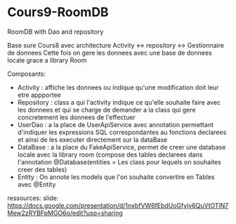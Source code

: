 # Cours9-RoomDB
RoomDB with Dao and repository


Base sure Cours8 avec architecture Activity <-> repository <-> Gestionnaire de donnees 
Cette fois on gere les donnees avec une base de donnees locale grace a library Room

Composants:
- Activity : affiche les donnees ou indique qu'une modification doit leur etre appportee
- Repository : class a qui l'activity indique ce qu'elle souhaite faire avec les donnees et qui se charge de demander a la class qui gere concretement les donnees de l'effectuer
- UserDao : a la place de UserApiService avec annotation permettant d'indiquer les expressions SQL correspondantes au fonctions declarees et ainsi de les executer directement sur la dataBase
- DataBase : a la place du FakeApiService, permet de creer une database locale avec la library room (compose des tables declarees dans l'annotation @Database(entities = Les class pour lequels on souhaites creer des tables)
- Entity : On annote les models que l'on souhaite convertire en Tables avec @Entity 


ressources: slide:  https://docs.google.com/presentation/d/1nxbfVW6fEbdUoGfyjv6QuVtOTlN7Mew2zRYBFpMGO6o/edit?usp=sharing
